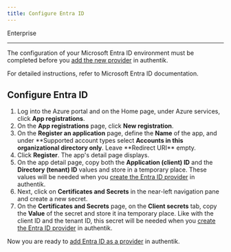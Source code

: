 ```yaml
---
title: Configure Entra ID
---
```


<span class="badge badge--primary">Enterprise</span>

---

The configuration of your Microsoft Entra ID environment must be completed before you [add the new provider](./add-entra-provider.md) in authentik.

For detailed instructions, refer to Microsoft Entra ID documentation.

## Configure Entra ID

1. Log into the Azure portal and on the Home page, under Azure services, click **App registrations**.
2. On the **App registrations** page, click **New registration**.
3. On the **Register an application** page, define the **Name** of the app, and under **Supported account types select **Accounts in this organizational directory only**. Leave **Redirect URI\*\* empty.
4. Click **Register**.
   The app's detail page displays.
5. On the app detail page, copy both the **Application (client) ID** and the **Directory (tenant) ID** values and store in a temporary place. These values will be needed when you [create the Entra ID provider](./add-entra-provider) in authentik.
6. Next, click on **Certificates and Secrets** in the near-left navigation pane and create a new secret.
7. On the **Certificates and Secrets** page, on the **Client secrets** tab, copy the **Value** of the secret and store it ina temporary place. Like with the client ID and the tenant ID, this secret will be needed when you [create the Entra ID provider](./add-entra-provider) in authentik.

Now you are ready to [add Entra ID as a provider](./add-entra-provider.md) in authentik.
